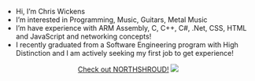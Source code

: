 - Hi, I’m Chris Wickens
- I’m interested in Programming, Music, Guitars, Metal Music
- I’m have experience with ARM Assembly, C, C++, C#, .Net, CSS, HTML and JavaScript and networking concepts!
- I recently graduated from a Software Engineering program with High Distinction and I am actively seeking my first job to get experience!

<center>
  <a href="http://www.northshroud.com">Check out NORTHSHROUD!</a>
    <a href="http://www.northshroud.com"><img src="https://f4.bcbits.com/img/0013888601_100.png"></a>

</center>

<!---
chriswickens/chriswickens is a ✨ special ✨ repository because its `README.md` (this file) appears on your GitHub profile.
You can click the Preview link to take a look at your changes.
--->
